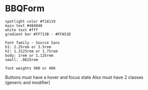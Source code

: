 # BBQForm
    spotlight color #f18119 
    main text #404040
    white text #fff
    gradient bar #FF713B - #FFA51D

    Font family - Source Sans
    h1: 2.25rem or 3.5rem
    h2: 1.3125rem or 1.75rem
    body: 1rem or 1.125rem
    small: .0625rem

    font weights 900 or 400

Buttons must have a hover and focus state
Also must have 2 classes (generic and modifier)
